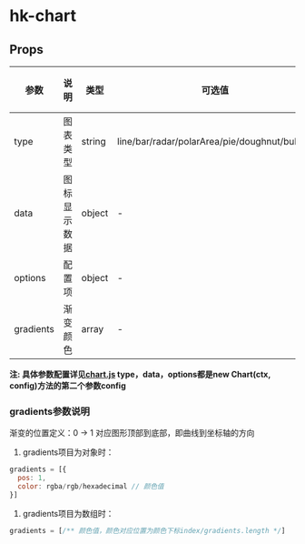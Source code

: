 # hk-chart

## Props

| 参数 | 说明 | 类型 | 可选值 | 默认值 |
|--- | --- | --- | --- | --- |
| type | 图表类型 | string | line/bar/radar/polarArea/pie/doughnut/bubble | line |
| data | 图标显示数据 |	object | - | - |
| options | 配置项 | object | - | - |
| gradients | 渐变颜色 | array | - | - |

**注: 具体参数配置详见[chart.js](http://www.chartjs.org) type，data，options都是new Chart(ctx, config)方法的第二个参数config**

### gradients参数说明
渐变的位置定义：0 -> 1 对应图形顶部到底部，即曲线到坐标轴的方向
1. gradients项目为对象时：
```javascript
gradients = [{
  pos: 1,
  color: rgba/rgb/hexadecimal // 颜色值
}]
```
1. gradients项目为数组时：
```javascript
gradients = [/** 颜色值，颜色对应位置为颜色下标index/gradients.length */]
```

